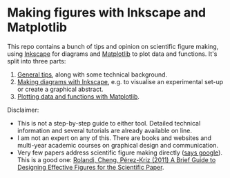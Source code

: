 # Making figures with Inkscape and Matplotlib

This repo contains a bunch of tips and opinion on scientific figure making, using [Inkscape](https://inkscape.org/) for diagrams and [Matplotlib](https://matplotlib.org/) to plot data and functions.
It's split into three parts:

1. [General tips](./1-general-tips.md), along with some technical background.
2. [Making diagrams with Inkscape](./2-making-diagrams-with-inkscape.md), e.g. to visualise an experimental set-up or create a graphical abstract.
3. [Plotting data and functions with Matplotlib](./3-plotting-with-matplotlib.ipynb).

Disclaimer: 
- This is not a step-by-step guide to either tool. Detailed technical information and several tutorials are already available on line.
- I am not an expert on any of this. There are books and websites and multi-year academic courses on graphical design and communication.
- Very few papers address scientific figure making directly ([says google](https://scholar.google.com/scholar?q=scientific+figures)). This is a good one: [Rolandi, Cheng, Pérez-Kriz (2011) A Brief Guide to Designing Effective Figures for the Scientific Paper](https://doi.org/10.1002/adma.201102518).
